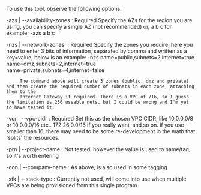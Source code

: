 To use this tool, observe the following options:

   -azs | --availability-zones  : Required
         Specify the AZs for the region you are using, you can specify a single AZ (not recommended) or, a b c for example:
         -azs a b c

   -nzs | --network-zones' : Required
         Specify the zones you require, here you need to enter 3 bits of information, separated by comma and written as a key=value, below is an example:
         -nzs name=public,subnets=2,internet=true name=dmz,subnets=2,internet=true name=private,subnets=4,internet=false

         The command above will create 3 zones (public, dmz and private) and then create the required number of subnets in each zone, attaching them to the
         Internet Gateway if required. There is a VPC of /16, so I guess the limitation is 256 useable nets, but I could be wrong and I'm yet to have tested it.

   -vcr | --vpc-cidr : Required
         Set this as the chosen VPC CIDR, like 10.0.0.0/8 or 10.0.0.0/16 etc.. 172.26.0.0/16 if you really want, and so on. if you use smaller than 16, there may
         need to be some re-development in the math that 'splits' the resources.

   -prn | --project-name : Not tested, however the value is used to name/tag, so it's worth entering

   -con | --company-name : As above, is also used in some tagging

   -stk | --stack-type : Currently not used, will come into use when multiple VPCs are being provisioned from this single program.
